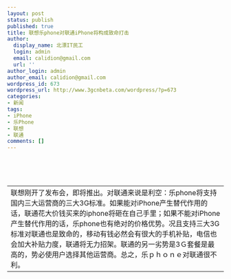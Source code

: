 ```yaml
---
layout: post
status: publish
published: true
title: 联想乐phone对联通iPhone将构成致命打击
author:
  display_name: 北漂IT民工
  login: admin
  email: calidion@gmail.com
  url: ''
author_login: admin
author_email: calidion@gmail.com
wordpress_id: 673
wordpress_url: http://www.3gcnbeta.com/wordpress/?p=673
categories:
- 新闻
tags:
- iPhone
- 乐Phone
- 联想
- 联通
comments: []
---
```

<table cellspacing="0" cellpadding="0">
<tbody>
<tr>
<td id="postmessage_1366738">联想刚开了发布会，即将推出。对联通来说是利空：乐phone将支持国内三大运营商的三大3G标准。如果能对iPhone产生替代作用的话，联通花大价钱买来的iphone将砸在自己手里；如果不能对iPhone产生替代作用的话，乐phone也有绝对的价格优势。况且支持三大3G标准对联通也是致命的，移动有钱必然会有很大的手机补贴，电信也会加大补贴力度，联通将无力招架。联通的另一劣势是3Ｇ套餐是最高的，势必使用户选择其他运营商。总之，乐ｐｈｏｎｅ对联通很不利。</td><br />
</tr><br />
</tbody><br />
</table></p>
